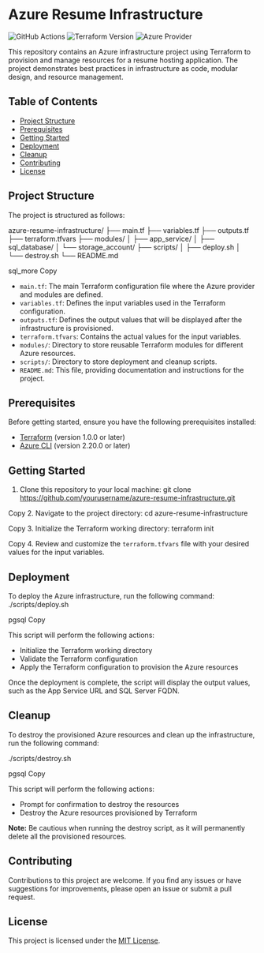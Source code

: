 # Azure Resume Infrastructure

![GitHub Actions](https://github.com/yourusername/azure-resume-infrastructure/actions)
![Terraform Version](https://www.terraform.io/)
![Azure Provider](https://registry.terraform.io/providers/hashicorp/azurerm/latest)

This repository contains an Azure infrastructure project using Terraform to provision and manage resources for a resume hosting application. The project demonstrates best practices in infrastructure as code, modular design, and resource management.

## Table of Contents

- [Project Structure](#project-structure)
- [Prerequisites](#prerequisites)
- [Getting Started](#getting-started)
- [Deployment](#deployment)
- [Cleanup](#cleanup)
- [Contributing](#contributing)
- [License](#license)

## Project Structure

The project is structured as follows:

azure-resume-infrastructure/
├── main.tf
├── variables.tf
├── outputs.tf
├── terraform.tfvars
├── modules/
│ ├── app_service/
│ ├── sql_database/
│ └── storage_account/
├── scripts/
│ ├── deploy.sh
│ └── destroy.sh
└── README.md

sql_more
Copy

- `main.tf`: The main Terraform configuration file where the Azure provider and modules are defined.
- `variables.tf`: Defines the input variables used in the Terraform configuration.
- `outputs.tf`: Defines the output values that will be displayed after the infrastructure is provisioned.
- `terraform.tfvars`: Contains the actual values for the input variables.
- `modules/`: Directory to store reusable Terraform modules for different Azure resources.
- `scripts/`: Directory to store deployment and cleanup scripts.
- `README.md`: This file, providing documentation and instructions for the project.

## Prerequisites

Before getting started, ensure you have the following prerequisites installed:

- [Terraform](https://www.terraform.io/downloads.html) (version 1.0.0 or later)
- [Azure CLI](https://docs.microsoft.com/en-us/cli/azure/install-azure-cli) (version 2.20.0 or later)

## Getting Started

1. Clone this repository to your local machine:
git clone https://github.com/yourusername/azure-resume-infrastructure.git

Copy
2. Navigate to the project directory:
cd azure-resume-infrastructure

Copy
3. Initialize the Terraform working directory:
terraform init

Copy
4. Review and customize the `terraform.tfvars` file with your desired values for the input variables.

## Deployment

To deploy the Azure infrastructure, run the following command:
./scripts/deploy.sh

pgsql
Copy

This script will perform the following actions:
- Initialize the Terraform working directory
- Validate the Terraform configuration
- Apply the Terraform configuration to provision the Azure resources

Once the deployment is complete, the script will display the output values, such as the App Service URL and SQL Server FQDN.

## Cleanup

To destroy the provisioned Azure resources and clean up the infrastructure, run the following command:

./scripts/destroy.sh

pgsql
Copy

This script will perform the following actions:
- Prompt for confirmation to destroy the resources
- Destroy the Azure resources provisioned by Terraform

**Note:** Be cautious when running the destroy script, as it will permanently delete all the provisioned resources.

## Contributing

Contributions to this project are welcome. If you find any issues or have suggestions for improvements, please open an issue or submit a pull request.

## License

This project is licensed under the [MIT License](LICENSE).